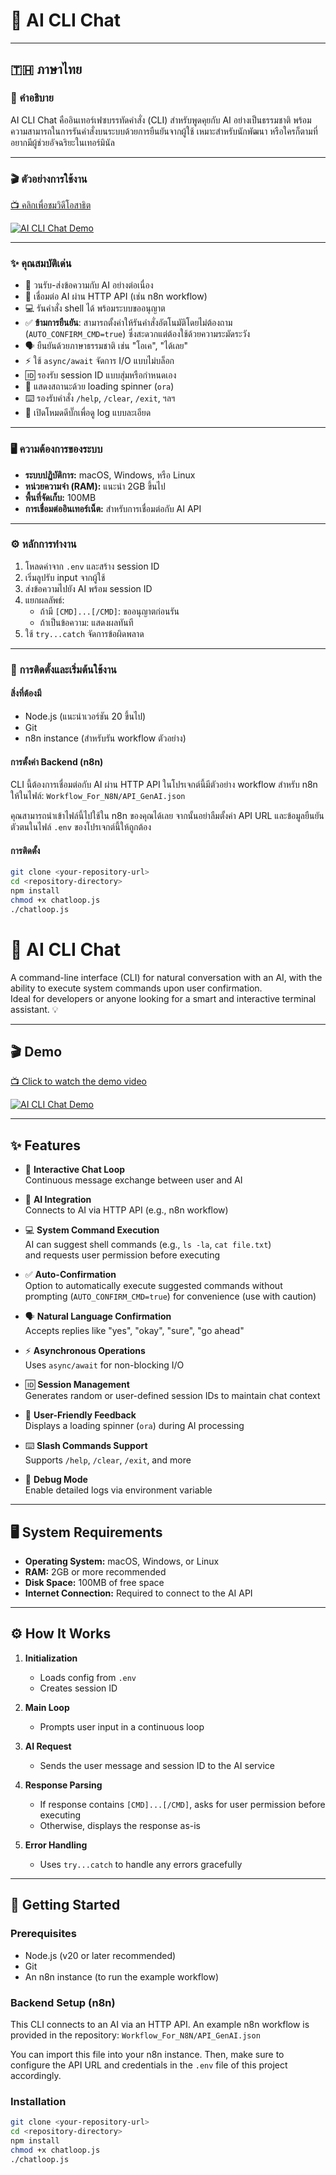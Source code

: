# 🤖 AI CLI Chat

---

## 🇹🇭 ภาษาไทย

### 📝 คำอธิบาย
AI CLI Chat คืออินเทอร์เฟซบรรทัดคำสั่ง (CLI) สำหรับพูดคุยกับ AI อย่างเป็นธรรมชาติ พร้อมความสามารถในการรันคำสั่งบนระบบด้วยการยืนยันจากผู้ใช้ เหมาะสำหรับนักพัฒนา หรือใครก็ตามที่อยากมีผู้ช่วยอัจฉริยะในเทอร์มินัล

---

### 🎬 ตัวอย่างการใช้งาน
[📺 คลิกเพื่อชมวิดีโอสาธิต](https://youtu.be/GHUQ3Oyn-rM)

[![AI CLI Chat Demo](https://img.youtube.com/vi/GHUQ3Oyn-rM/maxresdefault.jpg)](https://youtu.be/GHUQ3Oyn-rM)

---

### ✨ คุณสมบัติเด่น

- 🔁 วนรับ-ส่งข้อความกับ AI อย่างต่อเนื่อง
- 🤝 เชื่อมต่อ AI ผ่าน HTTP API (เช่น n8n workflow)
- 💻 รันคำสั่ง shell ได้ พร้อมระบบขออนุญาต
- ✅ **ข้ามการยืนยัน**: สามารถตั้งค่าให้รันคำสั่งอัตโนมัติโดยไม่ต้องถาม (`AUTO_CONFIRM_CMD=true`) ซึ่งสะดวกแต่ต้องใช้ด้วยความระมัดระวัง
- 🗣️ ยืนยันด้วยภาษาธรรมชาติ เช่น "โอเค", "ได้เลย"
- ⚡ ใช้ `async/await` จัดการ I/O แบบไม่บล็อก
- 🆔 รองรับ session ID แบบสุ่มหรือกำหนดเอง
- 🌈 แสดงสถานะด้วย loading spinner (`ora`)
- ⌨️ รองรับคำสั่ง `/help`, `/clear`, `/exit`, ฯลฯ
- 🐞 เปิดโหมดดีบั๊กเพื่อดู log แบบละเอียด

---

### 🖥️ ความต้องการของระบบ
- **ระบบปฏิบัติการ:** macOS, Windows, หรือ Linux
- **หน่วยความจำ (RAM):** แนะนำ 2GB ขึ้นไป
- **พื้นที่จัดเก็บ:** 100MB
- **การเชื่อมต่ออินเทอร์เน็ต:** สำหรับการเชื่อมต่อกับ AI API

---

### ⚙️ หลักการทำงาน

1. โหลดค่าจาก `.env` และสร้าง session ID
2. เริ่มลูปรับ input จากผู้ใช้
3. ส่งข้อความไปยัง AI พร้อม session ID
4. แยกผลลัพธ์:
   - ถ้ามี `[CMD]...[/CMD]`: ขออนุญาตก่อนรัน
   - ถ้าเป็นข้อความ: แสดงผลทันที
5. ใช้ `try...catch` จัดการข้อผิดพลาด

---

### 🚀 การติดตั้งและเริ่มต้นใช้งาน

#### สิ่งที่ต้องมี
- Node.js (แนะนำเวอร์ชัน 20 ขึ้นไป)
- Git
- n8n instance (สำหรับรัน workflow ตัวอย่าง)

#### การตั้งค่า Backend (n8n)
CLI นี้ต้องการเชื่อมต่อกับ AI ผ่าน HTTP API ในโปรเจกต์นี้มีตัวอย่าง workflow สำหรับ n8n ให้ในไฟล์:
`Workflow_For_N8N/API_GenAI.json`

คุณสามารถนำเข้าไฟล์นี้ไปใช้ใน n8n ของคุณได้เลย จากนั้นอย่าลืมตั้งค่า API URL และข้อมูลยืนยันตัวตนในไฟล์ `.env` ของโปรเจกต์นี้ให้ถูกต้อง

#### การติดตั้ง

```bash
git clone <your-repository-url>
cd <repository-directory>
npm install
chmod +x chatloop.js
./chatloop.js
```


# 🤖 AI CLI Chat

A command-line interface (CLI) for natural conversation with an AI, with the ability to execute system commands upon user confirmation.  
Ideal for developers or anyone looking for a smart and interactive terminal assistant. 💡

---

## 🎬 Demo

[📺 Click to watch the demo video](https://youtu.be/GHUQ3Oyn-rM)

[![AI CLI Chat Demo](https://img.youtube.com/vi/GHUQ3Oyn-rM/maxresdefault.jpg)](https://youtu.be/GHUQ3Oyn-rM)

---

## ✨ Features

- 🔁 **Interactive Chat Loop**  
  Continuous message exchange between user and AI

- 🤝 **AI Integration**  
  Connects to AI via HTTP API (e.g., n8n workflow)

- 💻 **System Command Execution**  
  AI can suggest shell commands (e.g., `ls -la`, `cat file.txt`)  
  and requests user permission before executing

- ✅ **Auto-Confirmation**  
  Option to automatically execute suggested commands without prompting (`AUTO_CONFIRM_CMD=true`) for convenience (use with caution)

- 🗣️ **Natural Language Confirmation**  
  Accepts replies like "yes", "okay", "sure", "go ahead"

- ⚡ **Asynchronous Operations**  
  Uses `async/await` for non-blocking I/O

- 🆔 **Session Management**  
  Generates random or user-defined session IDs to maintain chat context

- 🌈 **User-Friendly Feedback**  
  Displays a loading spinner (`ora`) during AI processing

- ⌨️ **Slash Commands Support**  
  Supports `/help`, `/clear`, `/exit`, and more

- 🐞 **Debug Mode**  
  Enable detailed logs via environment variable

---

## 🖥️ System Requirements
- **Operating System:** macOS, Windows, or Linux
- **RAM:** 2GB or more recommended
- **Disk Space:** 100MB of free space
- **Internet Connection:** Required to connect to the AI API

---

## ⚙️ How It Works

1. **Initialization**  
   - Loads config from `.env`  
   - Creates session ID

2. **Main Loop**  
   - Prompts user input in a continuous loop

3. **AI Request**  
   - Sends the user message and session ID to the AI service

4. **Response Parsing**  
   - If response contains `[CMD]...[/CMD]`, asks for user permission before executing  
   - Otherwise, displays the response as-is

5. **Error Handling**  
   - Uses `try...catch` to handle any errors gracefully

---

## 🚀 Getting Started

### Prerequisites

- Node.js (v20 or later recommended)
- Git
- An n8n instance (to run the example workflow)

### Backend Setup (n8n)
This CLI connects to an AI via an HTTP API. An example n8n workflow is provided in the repository:
`Workflow_For_N8N/API_GenAI.json`

You can import this file into your n8n instance. Then, make sure to configure the API URL and credentials in the `.env` file of this project accordingly.

### Installation

```bash
git clone <your-repository-url>
cd <repository-directory>
npm install
chmod +x chatloop.js
./chatloop.js
```